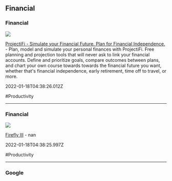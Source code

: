 ## Financial

### Financial

![](https://projectionlab.com/images/opengraph/home.png)

[ProjectiFi - Simulate your Financial Future. Plan for Financial Independence.](https://projectifi.io) - Plan, model and simulate your personal finances with ProjectiFi. Free planning and projection tools that will never ask to link your financial accounts. Define and prioritize goals, compare outcomes between plans, and chart your own course towards towards the financial future you want, whether that's financial independence, early retirement, time off to travel, or more.

2022-01-18T04:38:26.012Z

#Productivity

---

### Financial

![](https://www.firefly-iii.org/assets/logo/wall.png)

[Firefly III](https://www.firefly-iii.org) - nan

2022-01-18T04:38:25.997Z

#Productivity

---

### Google
